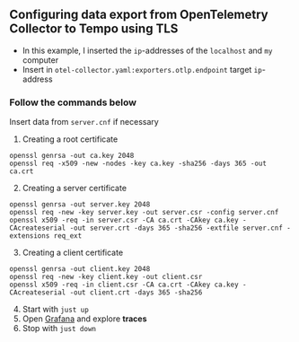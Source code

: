 ## Configuring data export from **OpenTelemetry Collector** to **Tempo** using **TLS**

* In this example, I inserted the `ip`-addresses of the `localhost` and `my` computer
* Insert in `otel-collector.yaml:exporters.otlp.endpoint` target `ip`-address

### Follow the commands below

Insert data from `server.cnf` if necessary

1. Creating a root certificate
```shell
openssl genrsa -out ca.key 2048
openssl req -x509 -new -nodes -key ca.key -sha256 -days 365 -out ca.crt
```

2. Creating a server certificate
```shell
openssl genrsa -out server.key 2048
openssl req -new -key server.key -out server.csr -config server.cnf
openssl x509 -req -in server.csr -CA ca.crt -CAkey ca.key -CAcreateserial -out server.crt -days 365 -sha256 -extfile server.cnf -extensions req_ext
```

3. Creating a client certificate
```shell
openssl genrsa -out client.key 2048
openssl req -new -key client.key -out client.csr
openssl x509 -req -in client.csr -CA ca.crt -CAkey ca.key -CAcreateserial -out client.crt -days 365 -sha256
```

4. Start with `just up`
5. Open [Grafana](http://127.0.0.1:3000/explore?schemaVersion=1&panes=%7B%22vi4%22:%7B%22datasource%22:%22tempo%22,%22queries%22:%5B%7B%22refId%22:%22A%22,%22datasource%22:%7B%22type%22:%22tempo%22,%22uid%22:%22tempo%22%7D,%22queryType%22:%22traceql%22,%22limit%22:20,%22tableType%22:%22traces%22,%22query%22:%22%7B%7D%22%7D%5D,%22range%22:%7B%22from%22:%22now-1h%22,%22to%22:%22now%22%7D%7D%7D&orgId=1) and explore **traces**
6. Stop with `just down`
